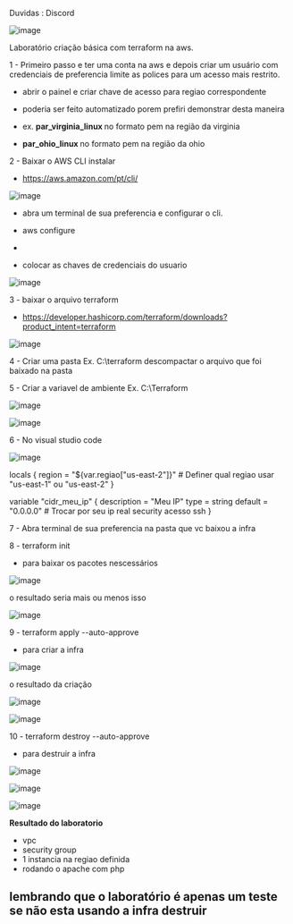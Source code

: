 Duvidas : Discord 

![image](https://user-images.githubusercontent.com/82802634/218651082-f8e7f959-f409-4b24-8b58-dc203791854c.png)


Laboratório criação básica com terraform na aws.

1 - Primeiro passo e ter uma conta na aws e depois criar um usuário com credenciais de preferencia limite as polices para um acesso mais restrito.

  - abrir o painel e criar chave de acesso para regiao correspondente
  - poderia ser feito automatizado porem prefiri demonstrar desta maneira
  
  - ex. <b> par_virginia_linux </b> no formato pem na região da virginia
  - <b> par_ohio_linux </b>   no formato pem na região da ohio



2 - Baixar o AWS CLI instalar

  - https://aws.amazon.com/pt/cli/
  
  ![image](https://user-images.githubusercontent.com/82802634/218651595-ce290db9-4910-4b83-b21b-3b1804894f36.png)

  
  - abra um terminal de sua preferencia e configurar o cli.
  
  - aws configure
  - 
  - colocar as chaves de credenciais do usuario
  
  ![image](https://user-images.githubusercontent.com/82802634/218652056-a49b01df-c2f8-49ec-989c-37441883b608.png)

  
3 - baixar o arquivo terraform

  - https://developer.hashicorp.com/terraform/downloads?product_intent=terraform

![image](https://user-images.githubusercontent.com/82802634/218653404-ee93a9e7-4ed9-4486-a857-b606c9e87452.png)


4 - Criar uma pasta Ex. C:\terraform  descompactar o arquivo que foi baixado na pasta

5 - Criar a variavel de ambiente  Ex. C:\Terraform

![image](https://user-images.githubusercontent.com/82802634/218652625-5e240c2a-f162-4416-b740-52d54323723f.png)

![image](https://user-images.githubusercontent.com/82802634/218652731-29e126ad-ce3e-4233-b98d-9e80f78a7352.png)


6 - No visual studio code

![image](https://user-images.githubusercontent.com/82802634/218653702-ca191dea-ada0-4cd5-99a3-2942db548f35.png)


locals {
  region = "${var.regiao["us-east-2"]}" # Definer qual regiao usar "us-east-1" ou "us-east-2"
}

variable "cidr_meu_ip" {
  description = "Meu IP"
  type        = string
  default     = "0.0.0.0" # Trocar por seu ip real security acesso ssh
}

7 - Abra terminal de sua preferencia na pasta que vc baixou a infra

8 - terraform init 
  - para baixar os pacotes nescessários

![image](https://user-images.githubusercontent.com/82802634/218654096-1cb6d756-ae6d-4173-bbed-1ac5f8c6b864.png)

o resultado seria mais ou menos isso

![image](https://user-images.githubusercontent.com/82802634/218654232-e80666ea-e424-4546-9ff0-fab8642f2f0e.png)


9 - terraform apply --auto-approve
  - para criar a infra

![image](https://user-images.githubusercontent.com/82802634/218654380-555f4732-6043-4ca4-889b-01e8b40f7352.png)

o resultado da criação

![image](https://user-images.githubusercontent.com/82802634/218654674-82c824be-afd4-4aa2-8f5f-f1198c4a441d.png)

![image](https://user-images.githubusercontent.com/82802634/218654913-81c3e8e8-83f2-45ee-8a1d-285e98932ceb.png)


10 - terraform destroy --auto-approve
  - para destruir a infra

![image](https://user-images.githubusercontent.com/82802634/218655056-532added-04a4-4139-9420-0a940109f32e.png)

![image](https://user-images.githubusercontent.com/82802634/218655203-6a2668a0-4ffd-44dd-aa4e-fbca9d8deffa.png)

![image](https://user-images.githubusercontent.com/82802634/218655282-f0f8a1f1-ee2a-46a9-8d1f-761e9843c301.png)


<b> Resultado do laboratorio </b>

 - vpc 
 - security group
 - 1 instancia na regiao definida
 - rodando o apache com php

<h2> lembrando que o laboratório é apenas um teste se não esta usando a infra destruir </h2> 



